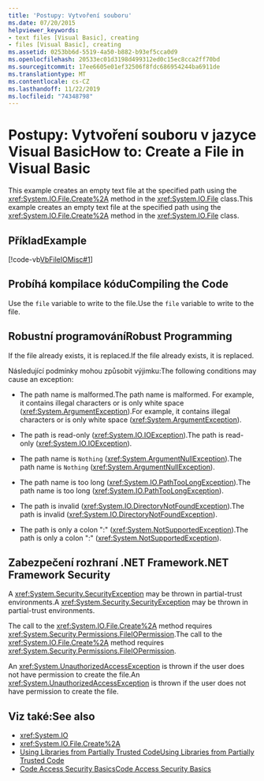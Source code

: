 ```yaml
---
title: 'Postupy: Vytvoření souboru'
ms.date: 07/20/2015
helpviewer_keywords:
- text files [Visual Basic], creating
- files [Visual Basic], creating
ms.assetid: 0253bb6d-5519-4a50-b882-b93ef5cca0d9
ms.openlocfilehash: 20533ec01d3198d499312ed0c15ec8cca2ff70bd
ms.sourcegitcommit: 17ee6605e01ef32506f8fdc686954244ba6911de
ms.translationtype: MT
ms.contentlocale: cs-CZ
ms.lasthandoff: 11/22/2019
ms.locfileid: "74348798"
---
```

# <a name="how-to-create-a-file-in-visual-basic"></a><span data-ttu-id="70e1d-102">Postupy: Vytvoření souboru v jazyce Visual Basic</span><span class="sxs-lookup"><span data-stu-id="70e1d-102">How to: Create a File in Visual Basic</span></span>

<span data-ttu-id="70e1d-103">This example creates an empty text file at the specified path using the <xref:System.IO.File.Create%2A> method in the <xref:System.IO.File> class.</span><span class="sxs-lookup"><span data-stu-id="70e1d-103">This example creates an empty text file at the specified path using the <xref:System.IO.File.Create%2A> method in the <xref:System.IO.File> class.</span></span>  
  
## <a name="example"></a><span data-ttu-id="70e1d-104">Příklad</span><span class="sxs-lookup"><span data-stu-id="70e1d-104">Example</span></span>  

 [!code-vb[VbFileIOMisc#1](~/samples/snippets/visualbasic/VS_Snippets_VBCSharp/VbFileIOMisc/VB/class2.vb#1)]  
  
## <a name="compiling-the-code"></a><span data-ttu-id="70e1d-105">Probíhá kompilace kódu</span><span class="sxs-lookup"><span data-stu-id="70e1d-105">Compiling the Code</span></span>  

 <span data-ttu-id="70e1d-106">Use the `file` variable to write to the file.</span><span class="sxs-lookup"><span data-stu-id="70e1d-106">Use the `file` variable to write to the file.</span></span>  
  
## <a name="robust-programming"></a><span data-ttu-id="70e1d-107">Robustní programování</span><span class="sxs-lookup"><span data-stu-id="70e1d-107">Robust Programming</span></span>  

 <span data-ttu-id="70e1d-108">If the file already exists, it is replaced.</span><span class="sxs-lookup"><span data-stu-id="70e1d-108">If the file already exists, it is replaced.</span></span>  
  
 <span data-ttu-id="70e1d-109">Následující podmínky mohou způsobit výjimku:</span><span class="sxs-lookup"><span data-stu-id="70e1d-109">The following conditions may cause an exception:</span></span>  
  
- <span data-ttu-id="70e1d-110">The path name is malformed.</span><span class="sxs-lookup"><span data-stu-id="70e1d-110">The path name is malformed.</span></span> <span data-ttu-id="70e1d-111">For example, it contains illegal characters or is only white space (<xref:System.ArgumentException>).</span><span class="sxs-lookup"><span data-stu-id="70e1d-111">For example, it contains illegal characters or is only white space (<xref:System.ArgumentException>).</span></span>  
  
- <span data-ttu-id="70e1d-112">The path is read-only (<xref:System.IO.IOException>).</span><span class="sxs-lookup"><span data-stu-id="70e1d-112">The path is read-only (<xref:System.IO.IOException>).</span></span>  
  
- <span data-ttu-id="70e1d-113">The path name is `Nothing` (<xref:System.ArgumentNullException>).</span><span class="sxs-lookup"><span data-stu-id="70e1d-113">The path name is `Nothing` (<xref:System.ArgumentNullException>).</span></span>  
  
- <span data-ttu-id="70e1d-114">The path name is too long (<xref:System.IO.PathTooLongException>).</span><span class="sxs-lookup"><span data-stu-id="70e1d-114">The path name is too long (<xref:System.IO.PathTooLongException>).</span></span>  
  
- <span data-ttu-id="70e1d-115">The path is invalid (<xref:System.IO.DirectoryNotFoundException>).</span><span class="sxs-lookup"><span data-stu-id="70e1d-115">The path is invalid (<xref:System.IO.DirectoryNotFoundException>).</span></span>  
  
- <span data-ttu-id="70e1d-116">The path is only a colon ":" (<xref:System.NotSupportedException>).</span><span class="sxs-lookup"><span data-stu-id="70e1d-116">The path is only a colon ":" (<xref:System.NotSupportedException>).</span></span>  
  
## <a name="net-framework-security"></a><span data-ttu-id="70e1d-117">Zabezpečení rozhraní .NET Framework</span><span class="sxs-lookup"><span data-stu-id="70e1d-117">.NET Framework Security</span></span>  

 <span data-ttu-id="70e1d-118">A <xref:System.Security.SecurityException> may be thrown in partial-trust environments.</span><span class="sxs-lookup"><span data-stu-id="70e1d-118">A <xref:System.Security.SecurityException> may be thrown in partial-trust environments.</span></span>  
  
 <span data-ttu-id="70e1d-119">The call to the <xref:System.IO.File.Create%2A> method requires <xref:System.Security.Permissions.FileIOPermission>.</span><span class="sxs-lookup"><span data-stu-id="70e1d-119">The call to the <xref:System.IO.File.Create%2A> method requires <xref:System.Security.Permissions.FileIOPermission>.</span></span>  
  
 <span data-ttu-id="70e1d-120">An <xref:System.UnauthorizedAccessException> is thrown if the user does not have permission to create the file.</span><span class="sxs-lookup"><span data-stu-id="70e1d-120">An <xref:System.UnauthorizedAccessException> is thrown if the user does not have permission to create the file.</span></span>  
  
## <a name="see-also"></a><span data-ttu-id="70e1d-121">Viz také:</span><span class="sxs-lookup"><span data-stu-id="70e1d-121">See also</span></span>

- <xref:System.IO>
- <xref:System.IO.File.Create%2A>
- [<span data-ttu-id="70e1d-122">Using Libraries from Partially Trusted Code</span><span class="sxs-lookup"><span data-stu-id="70e1d-122">Using Libraries from Partially Trusted Code</span></span>](../../../../framework/misc/using-libraries-from-partially-trusted-code.md)
- [<span data-ttu-id="70e1d-123">Code Access Security Basics</span><span class="sxs-lookup"><span data-stu-id="70e1d-123">Code Access Security Basics</span></span>](../../../../framework/misc/code-access-security-basics.md)
